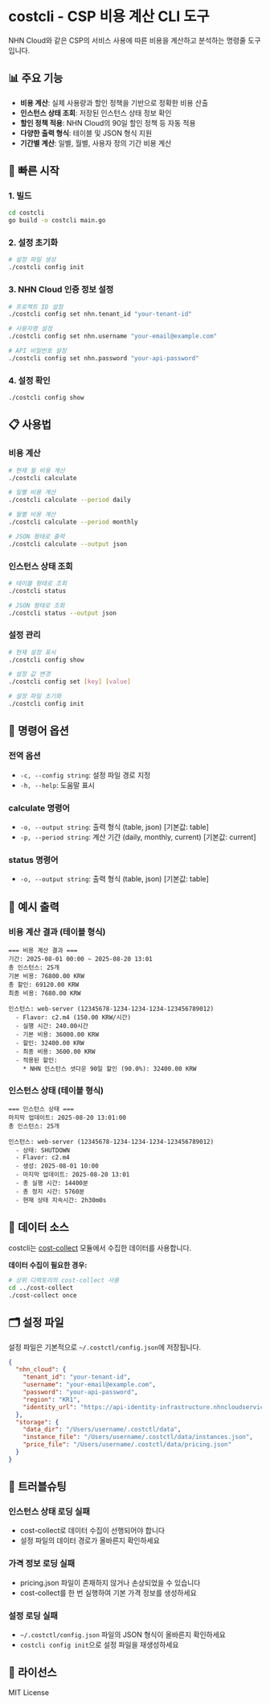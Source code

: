 # costcli - CSP 비용 계산 CLI 도구

NHN Cloud와 같은 CSP의 서비스 사용에 따른 비용을 계산하고 분석하는 명령줄 도구입니다.

## 📊 주요 기능

- **비용 계산**: 실제 사용량과 할인 정책을 기반으로 정확한 비용 산출
- **인스턴스 상태 조회**: 저장된 인스턴스 상태 정보 확인
- **할인 정책 적용**: NHN Cloud의 90일 할인 정책 등 자동 적용
- **다양한 출력 형식**: 테이블 및 JSON 형식 지원
- **기간별 계산**: 일별, 월별, 사용자 정의 기간 비용 계산

## 🚀 빠른 시작

### 1. 빌드

```bash
cd costcli
go build -o costcli main.go
```

### 2. 설정 초기화

```bash
# 설정 파일 생성
./costcli config init
```

### 3. NHN Cloud 인증 정보 설정

```bash
# 프로젝트 ID 설정
./costcli config set nhn.tenant_id "your-tenant-id"

# 사용자명 설정
./costcli config set nhn.username "your-email@example.com"

# API 비밀번호 설정
./costcli config set nhn.password "your-api-password"
```

### 4. 설정 확인

```bash
./costcli config show
```

## 📋 사용법

### 비용 계산

```bash
# 현재 월 비용 계산
./costcli calculate

# 일별 비용 계산
./costcli calculate --period daily

# 월별 비용 계산
./costcli calculate --period monthly

# JSON 형태로 출력
./costcli calculate --output json
```

### 인스턴스 상태 조회

```bash
# 테이블 형태로 조회
./costcli status

# JSON 형태로 조회
./costcli status --output json
```

### 설정 관리

```bash
# 현재 설정 표시
./costcli config show

# 설정 값 변경
./costcli config set [key] [value]

# 설정 파일 초기화
./costcli config init
```

## 🔧 명령어 옵션

### 전역 옵션
- `-c, --config string`: 설정 파일 경로 지정
- `-h, --help`: 도움말 표시

### calculate 명령어
- `-o, --output string`: 출력 형식 (table, json) [기본값: table]
- `-p, --period string`: 계산 기간 (daily, monthly, current) [기본값: current]

### status 명령어
- `-o, --output string`: 출력 형식 (table, json) [기본값: table]

## 📄 예시 출력

### 비용 계산 결과 (테이블 형식)

```
=== 비용 계산 결과 ===
기간: 2025-08-01 00:00 ~ 2025-08-20 13:01
총 인스턴스: 25개
기본 비용: 76800.00 KRW
총 할인: 69120.00 KRW
최종 비용: 7680.00 KRW

인스턴스: web-server (12345678-1234-1234-1234-123456789012)
  - Flavor: c2.m4 (150.00 KRW/시간)
  - 실행 시간: 240.00시간
  - 기본 비용: 36000.00 KRW
  - 할인: 32400.00 KRW
  - 최종 비용: 3600.00 KRW
  - 적용된 할인:
    * NHN 인스턴스 셧다운 90일 할인 (90.0%): 32400.00 KRW
```

### 인스턴스 상태 (테이블 형식)

```
=== 인스턴스 상태 ===
마지막 업데이트: 2025-08-20 13:01:00
총 인스턴스: 25개

인스턴스: web-server (12345678-1234-1234-1234-123456789012)
  - 상태: SHUTDOWN
  - Flavor: c2.m4
  - 생성: 2025-08-01 10:00
  - 마지막 업데이트: 2025-08-20 13:01
  - 총 실행 시간: 14400분
  - 총 정지 시간: 5760분
  - 현재 상태 지속시간: 2h30m0s
```

## 🔗 데이터 소스

costcli는 [cost-collect](../cost-collect/) 모듈에서 수집한 데이터를 사용합니다.

**데이터 수집이 필요한 경우:**
```bash
# 상위 디렉토리의 cost-collect 사용
cd ../cost-collect
./cost-collect once
```

## 🗂️ 설정 파일

설정 파일은 기본적으로 `~/.costctl/config.json`에 저장됩니다.

```json
{
  "nhn_cloud": {
    "tenant_id": "your-tenant-id",
    "username": "your-email@example.com",
    "password": "your-api-password",
    "region": "KR1",
    "identity_url": "https://api-identity-infrastructure.nhncloudservice.com"
  },
  "storage": {
    "data_dir": "/Users/username/.costctl/data",
    "instance_file": "/Users/username/.costctl/data/instances.json",
    "price_file": "/Users/username/.costctl/data/pricing.json"
  }
}
```

## 🚨 트러블슈팅

### 인스턴스 상태 로딩 실패
- cost-collect로 데이터 수집이 선행되어야 합니다
- 설정 파일의 데이터 경로가 올바른지 확인하세요

### 가격 정보 로딩 실패
- pricing.json 파일이 존재하지 않거나 손상되었을 수 있습니다
- cost-collect를 한 번 실행하여 기본 가격 정보를 생성하세요

### 설정 로딩 실패
- `~/.costctl/config.json` 파일의 JSON 형식이 올바른지 확인하세요
- `costcli config init`으로 설정 파일을 재생성하세요

## 📝 라이선스

MIT License
